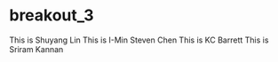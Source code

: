 # breakout_3

This is Shuyang Lin
This is I-Min Steven Chen 
This is KC Barrett 
This is Sriram Kannan
